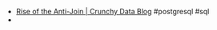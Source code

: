 - [Rise of the Anti-Join | Crunchy Data Blog](https://www.crunchydata.com/blog/rise-of-the-anti-join) #postgresql #sql
-